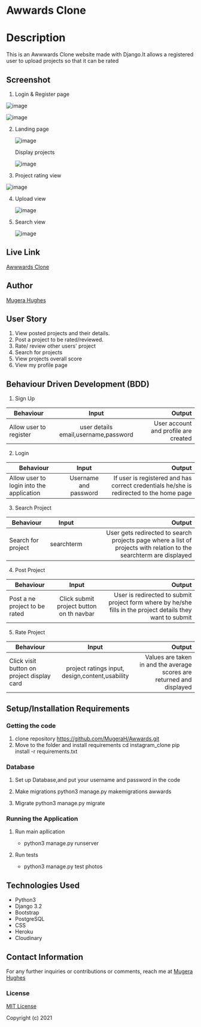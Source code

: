 # Awwards Clone

# Description

This is an Awwwards Clone website made with Django.It allows a registered user to upload projects so that it can be rated

## Screenshot

1. Login & Register page

![image](./main/static/images/login.png)

![image](./main/static/images/register.png)

2. Landing page

   ![image](./main/static/images/home.png)

   Display projects 

   ![image](./main/static/images/display.png)

3. Project rating view

![image](./main/static/images/ratings.png)

4. Upload view

   ![image](./main/static/images/submit_form.png)

5. Search view

   ![image](./main/static/images/search.png)

## Live Link

[Awwwards Clone](https://awwwclone.herokuapp.com/)

## Author

[Mugera Hughes](https://github.com/mugerah/)

## User Story

1. View posted projects and their details.
2. Post a project to be rated/reviewed.
3. Rate/ review other users' project
4. Search for projects
5. View projects overall score
6. View my profile page

## Behaviour Driven Development (BDD)

1. Sign Up

| Behaviour              |                Input                 |                               Output |
| ---------------------- | :----------------------------------: | -----------------------------------: |
| Allow user to register | user details email,username,password | User account and profile are created |

2. Login

| Behaviour                                |         Input         |                                                                                  Output |
| ---------------------------------------- | :-------------------: | --------------------------------------------------------------------------------------: |
| Allow user to login into the application | Username and password | If user is registered and has correct credentials he/she is redirected to the home page |

3. Search Project

| Behaviour          |   Input    |                                                                                                              Output |
| ------------------ | :--------: | ------------------------------------------------------------------------------------------------------------------: |
| Search for project | searchterm | User gets redirected to search projects page where a list of projects with relation to the searchterm are displayed |

4. Post Project

| Behaviour                     |                  Input                   |                                                                                                     Output |
| ----------------------------- | :--------------------------------------: | ---------------------------------------------------------------------------------------------------------: |
| Post a ne project to be rated | Click submit project button on th navbar | User is redirected to submit project form where by he/she fills in the project details they want to submit |

5. Rate Project

| Behaviour                                  |                      Input                      |                                                                Output |
| ------------------------------------------ | :---------------------------------------------: | --------------------------------------------------------------------: |
| Click visit button on project display card | project ratings input, design,content,usability | Values are taken in and the average scores are returned and displayed |

## Setup/Installation Requirements

### Getting the code

1. clone repository
   https://github.com/MugeraH/Awwards.git
2. Move to the folder and install requirements
   cd instagram_clone
   pip install -r requirements.txt

### Database

1. Set up Database,and put your username and password in the code

2. Make migrations
   python3 manage.py makemigrations awwards

3. Migrate
   python3 manage.py migrate

### Running the Application

1. Run main apllication

   - python3 manage.py runserver

2. Run tests
   - python3 manage.py test photos

## Technologies Used

- Python3
- Django 3.2
- Bootstrap
- PostgreSQL
- CSS
- Heroku
- Cloudinary

## Contact Information

For any further inquiries or contributions or comments, reach me at [Mugera Hughes](https://github.com/MugeraH)

### License

[MIT License](https://github.com/MugeraH/Awwards/blob/main/license)

Copyright (c) 2021
